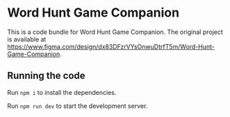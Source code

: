 
  # Word Hunt Game Companion

  This is a code bundle for Word Hunt Game Companion. The original project is available at https://www.figma.com/design/dx83DFzrVYsOnwuDtrfT5m/Word-Hunt-Game-Companion.

  ## Running the code

  Run `npm i` to install the dependencies.

  Run `npm run dev` to start the development server.
  